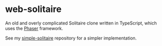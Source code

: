 # web-solitaire

An old and overly complicated Solitaire clone written in TypeScript, which uses the [Phaser](http://phaser.io/) framework. 

See my [simple-solitaire](https://github.com/kutacoder/simple-solitaire) repository for a simpler implementation.
